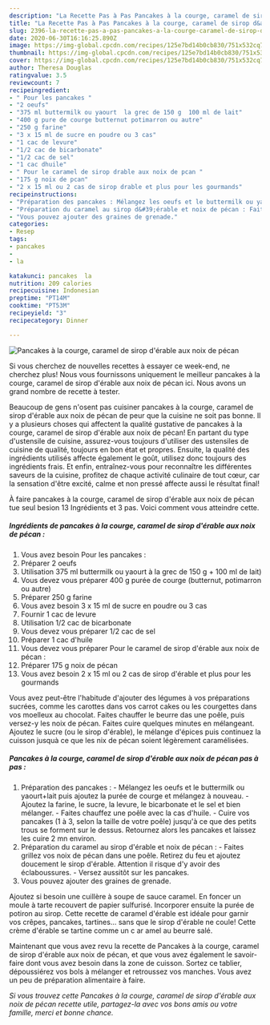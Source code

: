 ```yaml
---
description: "La Recette Pas à Pas Pancakes à la courge, caramel de sirop d&amp;#39;érable aux noix de pécan"
title: "La Recette Pas à Pas Pancakes à la courge, caramel de sirop d&amp;#39;érable aux noix de pécan"
slug: 2396-la-recette-pas-a-pas-pancakes-a-la-courge-caramel-de-sirop-d-and-39-erable-aux-noix-de-pecan
date: 2020-06-30T16:16:25.890Z
image: https://img-global.cpcdn.com/recipes/125e7bd14b0cb830/751x532cq70/pancakes-a-la-courge-caramel-de-sirop-derable-aux-noix-de-pecan-photo-principale-de-la-recette.jpg
thumbnail: https://img-global.cpcdn.com/recipes/125e7bd14b0cb830/751x532cq70/pancakes-a-la-courge-caramel-de-sirop-derable-aux-noix-de-pecan-photo-principale-de-la-recette.jpg
cover: https://img-global.cpcdn.com/recipes/125e7bd14b0cb830/751x532cq70/pancakes-a-la-courge-caramel-de-sirop-derable-aux-noix-de-pecan-photo-principale-de-la-recette.jpg
author: Theresa Douglas
ratingvalue: 3.5
reviewcount: 7
recipeingredient:
- " Pour les pancakes "
- "2 oeufs"
- "375 ml buttermilk ou yaourt  la grec de 150 g  100 ml de lait"
- "400 g pure de courge butternut potimarron ou autre"
- "250 g farine"
- "3 x 15 ml de sucre en poudre ou 3 cas"
- "1 cac de levure"
- "1/2 cac de bicarbonate"
- "1/2 cac de sel"
- "1 cac dhuile"
- " Pour le caramel de sirop drable aux noix de pcan "
- "175 g noix de pcan"
- "2 x 15 ml ou 2 cas de sirop drable et plus pour les gourmands"
recipeinstructions:
- "Préparation des pancakes : Mélangez les oeufs et le buttermilk ou yaourt+lait puis ajoutez la purée de courge et mélangez à nouveau. Ajoutez la farine, le sucre, la levure, le bicarbonate et le sel et bien mélanger. Faites chauffez une poêle avec la cas d&#39;huile.  Cuire vos pancakes (1 à 3, selon la taille de votre poêle) jusqu&#39;à ce que des petits trous se forment sur le dessus. Retournez alors les pancakes et laissez les cuire 2 mn environ."
- "Préparation du caramel au sirop d&#39;érable et noix de pécan : Faites grillez vos noix de pécan dans une poêle. Retirez du feu et ajoutez doucement le sirop d&#39;érable. Attention il risque d&#39;y avoir des éclaboussures. Versez aussitôt sur les pancakes."
- "Vous pouvez ajouter des graines de grenade."
categories:
- Resep
tags:
- pancakes
- 
- la

katakunci: pancakes  la 
nutrition: 209 calories
recipecuisine: Indonesian
preptime: "PT14M"
cooktime: "PT53M"
recipeyield: "3"
recipecategory: Dinner

---
```



![Pancakes à la courge, caramel de sirop d&#39;érable aux noix de pécan](https://img-global.cpcdn.com/recipes/125e7bd14b0cb830/751x532cq70/pancakes-a-la-courge-caramel-de-sirop-derable-aux-noix-de-pecan-photo-principale-de-la-recette.jpg)

Si vous cherchez de nouvelles recettes à essayer ce week-end, ne cherchez plus! Nous vous fournissons uniquement le meilleur pancakes à la courge, caramel de sirop d&#39;érable aux noix de pécan ici. Nous avons un grand nombre de recette à tester.

Beaucoup de gens n'osent pas cuisiner pancakes à la courge, caramel de sirop d&#39;érable aux noix de pécan de peur que la cuisine ne soit pas bonne. Il y a plusieurs choses qui affectent la qualité gustative de pancakes à la courge, caramel de sirop d&#39;érable aux noix de pécan! En partant du type d'ustensile de cuisine, assurez-vous toujours d'utiliser des ustensiles de cuisine de qualité, toujours en bon état et propres. Ensuite, la qualité des ingrédients utilisés affecte également le goût, utilisez donc toujours des ingrédients frais. Et enfin, entraînez-vous pour reconnaître les différentes saveurs de la cuisine, profitez de chaque activité culinaire de tout cœur, car la sensation d'être excité, calme et non pressé affecte aussi le résultat final!

<!--inarticleads1-->

À faire pancakes à la courge, caramel de sirop d&#39;érable aux noix de pécan tue seul besion 13 Ingrédients et 3 pas. Voici comment vous atteindre cette.

##### Ingrédients de pancakes à la courge, caramel de sirop d&#39;érable aux noix de pécan :

1. Vous avez besoin  Pour les pancakes :
1. Préparer 2 oeufs
1. Utilisation 375 ml buttermilk ou yaourt à la grec de 150 g + 100 ml de lait)
1. Vous devez vous préparer 400 g purée de courge (butternut, potimarron ou autre)
1. Préparer 250 g farine
1. Vous avez besoin 3 x 15 ml de sucre en poudre ou 3 cas
1. Fournir 1 cac de levure
1. Utilisation 1/2 cac de bicarbonate
1. Vous devez vous préparer 1/2 cac de sel
1. Préparer 1 cac d&#39;huile
1. Vous devez vous préparer  Pour le caramel de sirop d&#39;érable aux noix de pécan :
1. Préparer 175 g noix de pécan
1. Vous avez besoin 2 x 15 ml ou 2 cas de sirop d&#39;érable et plus pour les gourmands


Vous avez peut-être l&#39;habitude d&#39;ajouter des légumes à vos préparations sucrées, comme les carottes dans vos carrot cakes ou les courgettes dans vos moelleux au chocolat. Faites chauffer le beurre das une poêle, puis versez-y les noix de pécan. Faites cuire quelques minutes en mélangeant. Ajoutez le sucre (ou le sirop d&#39;érable), le mélange d&#39;épices puis continuez la cuisson jusquà ce que les nix de pécan soient légèrement caramélisées. 

<!--inarticleads2-->

##### Pancakes à la courge, caramel de sirop d&#39;érable aux noix de pécan pas à pas :

1. Préparation des pancakes : - Mélangez les oeufs et le buttermilk ou yaourt+lait puis ajoutez la purée de courge et mélangez à nouveau. - Ajoutez la farine, le sucre, la levure, le bicarbonate et le sel et bien mélanger. - Faites chauffez une poêle avec la cas d&#39;huile.  - Cuire vos pancakes (1 à 3, selon la taille de votre poêle) jusqu&#39;à ce que des petits trous se forment sur le dessus. Retournez alors les pancakes et laissez les cuire 2 mn environ.
1. Préparation du caramel au sirop d&#39;érable et noix de pécan : - Faites grillez vos noix de pécan dans une poêle. Retirez du feu et ajoutez doucement le sirop d&#39;érable. Attention il risque d&#39;y avoir des éclaboussures. - Versez aussitôt sur les pancakes.
1. Vous pouvez ajouter des graines de grenade.


Ajoutez si besoin une cuillère à soupe de sauce caramel. En foncer un moule à tarte recouvert de papier sulfurisé. Incorporer ensuite la purée de potiron au sirop. Cette recette de caramel d&#39;érable est idéale pour garnir vos crêpes, pancakes, tartines… sans que le sirop d&#39;érable ne coule! Cette crème d&#39;érable se tartine comme un c ar amel au beurre salé. 

<!--inarticleads1-->

<p>
Maintenant que vous avez revu la recette de Pancakes à la courge, caramel de sirop d&#39;érable aux noix de pécan, et que vous avez également le savoir-faire dont vous avez besoin dans la zone de cuisson. Sortez ce tablier, dépoussiérez vos bols à mélanger et retroussez vos manches. Vous avez un peu de préparation alimentaire à faire.
</p>

<p>
<i>Si vous trouvez cette Pancakes à la courge, caramel de sirop d&#39;érable aux noix de pécan recette utile, partagez-la avec vos bons amis ou votre famille, merci et bonne chance.</i>
</p>
